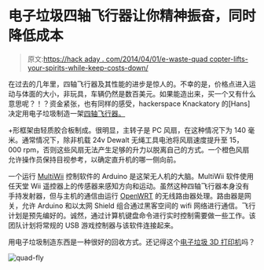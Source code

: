 # 电子垃圾四轴飞行器让你精神振奋，同时降低成本

> 原文:[https://hack aday . com/2014/04/01/e-waste-quad copter-lifts-your-spirits-while-keep-costs-down/](https://hackaday.com/2014/04/01/e-waste-quadcopter-lifts-your-spirits-while-keeping-costs-down/)

在过去的几年里，四轴飞行器及其性能的进步是惊人的。不幸的是，价格点进入运动与体面的大小，非玩具，车辆仍然是数百美元。如果能造出来，买一个又有什么意思呢？！？资金紧张，也有同样的感受，hackerspace Knackatory 的[Hans]决定用电子垃圾制造一架[四轴飞行器。](http://www.youtube.com/watch?v=RmuydYJ-9b8)

+形框架由轻质胶合板制成。很明显，主转子是 PC 风扇，在这种情况下为 140 毫米。通常情况下，除非机载 24v Dewalt 无绳工具电池将风扇速度提升至 15，000 rpm，否则这些风扇无法产生足够的升力以脱离自己的方式。一个橙色风扇允许操作员保持目视参考，以确定直升机的哪一侧向前。

一个运行 [MultiWii](http://www.multiwii.com/) 控制软件的 Arduino 是这架无人机的大脑。MultiWii 软件使用任天堂 Wii 遥控器上的传感器来感知方向和运动。虽然这种四轴飞行器本身没有手持发射器，但与主机的通信由运行 [OpenWRT](http://www.openwrt.org) 的无线路由器处理。路由器是网关，允许 Arduino 和以太网 Shield 组合通过黑客空间的 wifi 网络进行通信。飞行计划是预先编好的。诚然，通过计算机键盘命令进行实时控制需要做一些工作。该团队计划将常规的 USB 游戏控制器与该软件连接起来。

用电子垃圾制造东西是一种很好的回收方式。还记得这个[电子垃圾 3D 打印机](http://hackaday.com/2013/10/13/3d-printer-made-from-e-waste-in-africa/)吗？

![quad-fly](../Images/35e510b0106d0c2564a0c229a560c301.png)